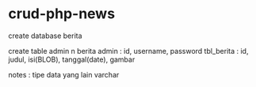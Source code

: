 # crud-php-news

create database berita

create table admin n berita
admin : id, username, password
tbl_berita : id, judul, isi(BLOB), tanggal(date), gambar

notes : tipe data yang lain varchar
